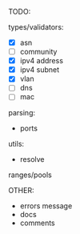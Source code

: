 TODO:

types/validators:

- [x] asn
- [ ] community
- [x] ipv4 address
- [x] ipv4 subnet
- [x] vlan
- [ ] dns
- [ ] mac

parsing:

- ports

utils:

- resolve

ranges/pools

OTHER:

- errors message
- docs
- comments
